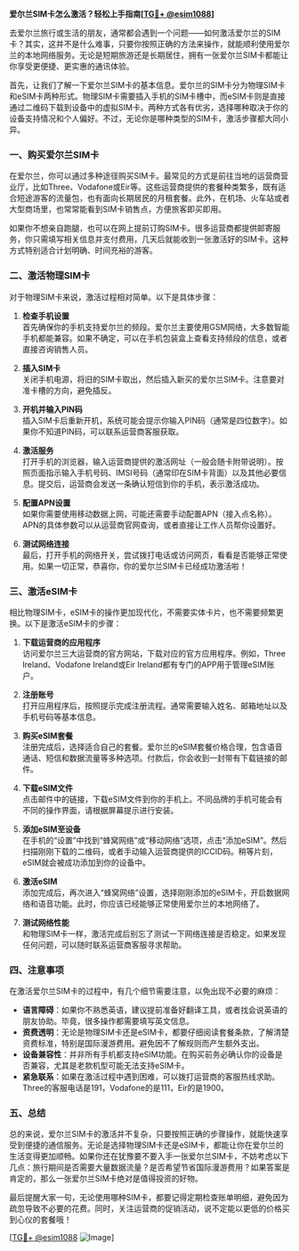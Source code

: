 **爱尔兰SIM卡怎么激活？轻松上手指南[[TG💪+ @esim1088](https://t.me/s/esim1088)]**

去爱尔兰旅行或生活的朋友，通常都会遇到一个问题——如何激活爱尔兰的SIM卡？其实，这并不是什么难事，只要你按照正确的方法来操作，就能顺利使用爱尔兰的本地网络服务。无论是短期旅游还是长期居住，拥有一张爱尔兰SIM卡都能让你享受更便捷、更实惠的通讯体验。

首先，让我们了解一下爱尔兰SIM卡的基本信息。爱尔兰的SIM卡分为物理SIM卡和eSIM卡两种形式。物理SIM卡需要插入手机的SIM卡槽中，而eSIM卡则是直接通过二维码下载到设备中的虚拟SIM卡。两种方式各有优劣，选择哪种取决于你的设备支持情况和个人偏好。不过，无论你是哪种类型的SIM卡，激活步骤都大同小异。

### **一、购买爱尔兰SIM卡**

在爱尔兰，你可以通过多种途径购买SIM卡。最常见的方式是前往当地的运营商营业厅，比如Three、Vodafone或Eir等。这些运营商提供的套餐种类繁多，既有适合短途游客的流量包，也有面向长期居民的月租套餐。此外，在机场、火车站或者大型商场里，也常常能看到SIM卡销售点，方便旅客即买即用。

如果你不想亲自跑腿，也可以在网上提前订购SIM卡。很多运营商都提供邮寄服务，你只需填写相关信息并支付费用，几天后就能收到一张激活好的SIM卡。这种方式特别适合计划明确、时间充裕的游客。

### **二、激活物理SIM卡**

对于物理SIM卡来说，激活过程相对简单。以下是具体步骤：

1. **检查手机设置**  
   首先确保你的手机支持爱尔兰的频段。爱尔兰主要使用GSM网络，大多数智能手机都能兼容。如果不确定，可以在手机包装盒上查看支持频段的信息，或者直接咨询销售人员。

2. **插入SIM卡**  
   关闭手机电源，将旧的SIM卡取出，然后插入新买的爱尔兰SIM卡。注意要对准卡槽的方向，避免插反。

3. **开机并输入PIN码**  
   插入SIM卡后重新开机，系统可能会提示你输入PIN码（通常是四位数字）。如果你不知道PIN码，可以联系运营商客服获取。

4. **激活服务**  
   打开手机的浏览器，输入运营商提供的激活网址（一般会随卡附带说明）。按照页面指示输入手机号码、IMSI号码（通常印在SIM卡背面）以及其他必要信息。提交后，运营商会发送一条确认短信到你的手机，表示激活成功。

5. **配置APN设置**  
   如果你需要使用移动数据上网，可能还需要手动配置APN（接入点名称）。APN的具体参数可以从运营商官网查询，或者直接让工作人员帮你设置好。

6. **测试网络连接**  
   最后，打开手机的网络开关，尝试拨打电话或访问网页，看看是否能够正常使用。如果一切正常，恭喜你，你的爱尔兰SIM卡已经成功激活啦！

### **三、激活eSIM卡**

相比物理SIM卡，eSIM卡的操作更加现代化，不需要实体卡片，也不需要频繁更换。以下是激活eSIM卡的步骤：

1. **下载运营商的应用程序**  
   访问爱尔兰三大运营商的官方网站，下载对应的官方应用程序。例如，Three Ireland、Vodafone Ireland或Eir Ireland都有专门的APP用于管理eSIM账户。

2. **注册账号**  
   打开应用程序后，按照提示完成注册流程。通常需要输入姓名、邮箱地址以及手机号码等基本信息。

3. **购买eSIM套餐**  
   注册完成后，选择适合自己的套餐。爱尔兰的eSIM套餐价格合理，包含语音通话、短信和数据流量等多种选项。付款后，你会收到一封带有下载链接的邮件。

4. **下载eSIM文件**  
   点击邮件中的链接，下载eSIM文件到你的手机上。不同品牌的手机可能会有不同的操作界面，请根据屏幕提示进行安装。

5. **添加eSIM至设备**  
   在手机的“设置”中找到“蜂窝网络”或“移动网络”选项，点击“添加eSIM”。然后扫描刚刚下载的二维码，或者手动输入运营商提供的ICCID码。稍等片刻，eSIM就会被成功添加到你的设备中。

6. **激活eSIM**  
   添加完成后，再次进入“蜂窝网络”设置，选择刚刚添加的eSIM卡，开启数据网络和语音功能。此时，你应该已经能够正常使用爱尔兰的本地网络了。

7. **测试网络性能**  
   和物理SIM卡一样，激活完成后别忘了测试一下网络连接是否稳定。如果发现任何问题，可以随时联系运营商客服寻求帮助。

### **四、注意事项**

在激活爱尔兰SIM卡的过程中，有几个细节需要注意，以免出现不必要的麻烦：

- **语言障碍**：如果你不熟悉英语，建议提前准备好翻译工具，或者找会说英语的朋友协助。毕竟，很多操作都需要填写英文信息。
- **资费透明**：无论是物理SIM卡还是eSIM卡，都要仔细阅读套餐条款，了解清楚资费标准，特别是国际漫游费用。避免因不了解规则而产生额外支出。
- **设备兼容性**：并非所有手机都支持eSIM功能。在购买前务必确认你的设备是否兼容，尤其是老款机型可能无法支持eSIM卡。
- **紧急联系**：如果在激活过程中遇到困难，可以拨打运营商的客服热线求助。Three的客服电话是191，Vodafone的是111，Eir的是1900。

### **五、总结**

总的来说，爱尔兰SIM卡的激活并不复杂，只要按照正确的步骤操作，就能快速享受到便捷的通信服务。无论是选择物理SIM卡还是eSIM卡，都能让你在爱尔兰的生活变得更加顺畅。如果你还在犹豫要不要入手一张爱尔兰SIM卡，不妨考虑以下几点：旅行期间是否需要大量数据流量？是否希望节省国际漫游费用？如果答案是肯定的，那么一张爱尔兰SIM卡绝对是值得投资的好物。

最后提醒大家一句，无论使用哪种SIM卡，都要记得定期检查账单明细，避免因为疏忽导致不必要的花费。同时，关注运营商的促销活动，说不定能以更低的价格买到心仪的套餐哦！

[[TG💪+ @esim1088](https://t.me/s/esim1088) ![Image](https://i.postimg.cc/4NQfJmqS/Snipaste-2025-05-13-00-14-12.png)]